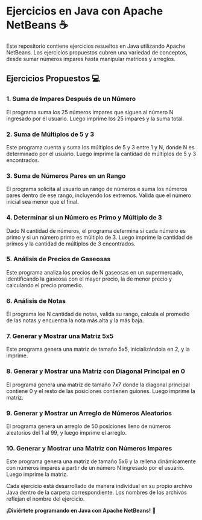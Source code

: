 # Ejercicios en Java con Apache NetBeans :coffee:

Este repositorio contiene ejercicios resueltos en Java utilizando Apache NetBeans. Los ejercicios propuestos cubren una variedad de conceptos, desde sumar números impares hasta manipular matrices y arreglos.

## Ejercicios Propuestos :computer:

### 1. Suma de Impares Después de un Número

El programa suma los 25 números impares que siguen al número N ingresado por el usuario. Luego imprime los 25 impares y la suma total.

### 2. Suma de Múltiplos de 5 y 3

Este programa cuenta y suma los múltiplos de 5 y 3 entre 1 y N, donde N es determinado por el usuario. Luego imprime la cantidad de múltiplos de 5 y 3 encontrados.

### 3. Suma de Números Pares en un Rango

El programa solicita al usuario un rango de números e suma los números pares dentro de ese rango, incluyendo los extremos. Valida que el número inicial sea menor que el final.

### 4. Determinar si un Número es Primo y Múltiplo de 3

Dado N cantidad de números, el programa determina si cada número es primo y si un número primo es múltiplo de 3. Luego imprime la cantidad de primos y la cantidad de múltiplos de 3 encontrados.

### 5. Análisis de Precios de Gaseosas

Este programa analiza los precios de N gaseosas en un supermercado, identificando la gaseosa con el mayor precio, la de menor precio y calculando el precio promedio.

### 6. Análisis de Notas

El programa lee N cantidad de notas, valida su rango, calcula el promedio de las notas y encuentra la nota más alta y la más baja.

### 7. Generar y Mostrar una Matriz 5x5

Este programa genera una matriz de tamaño 5x5, inicializándola en 2, y la imprime.

### 8. Generar y Mostrar una Matriz con Diagonal Principal en 0

El programa genera una matriz de tamaño 7x7 donde la diagonal principal contiene 0 y el resto de las posiciones contienen guiones. Luego imprime la matriz.

### 9. Generar y Mostrar un Arreglo de Números Aleatorios

El programa genera un arreglo de 50 posiciones lleno de números aleatorios del 1 al 99, y luego imprime el arreglo.

### 10. Generar y Mostrar una Matriz con Números Impares

Este programa genera una matriz de tamaño 5x6 y la rellena dinámicamente con números impares a partir de un número N ingresado por el usuario. Luego imprime la matriz.

Cada ejercicio está desarrollado de manera individual en su propio archivo Java dentro de la carpeta correspondiente. Los nombres de los archivos reflejan el nombre del ejercicio.

**¡Diviértete programando en Java con Apache NetBeans!** :rocket:
